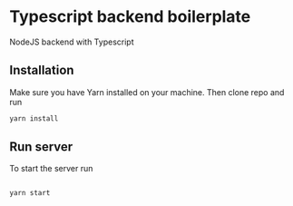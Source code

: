 # Typescript backend boilerplate

NodeJS backend with Typescript

## Installation 

Make sure you have Yarn installed on your machine. Then clone repo and run

```bash
yarn install
```

## Run server

To start the server run

```bash

yarn start
```